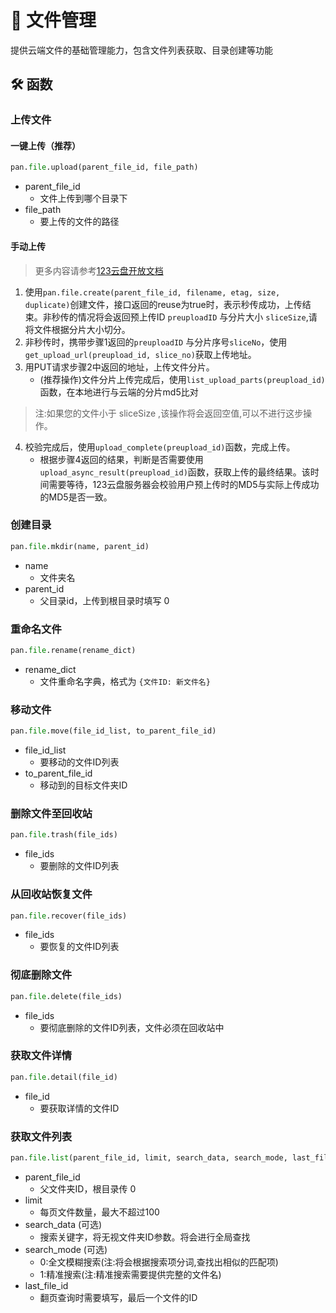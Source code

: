 # 📁 文件管理

提供云端文件的基础管理能力，包含文件列表获取、目录创建等功能

## 🛠️ 函数

### 上传文件

#### 一键上传（推荐）

```python
pan.file.upload(parent_file_id, file_path)
```
- parent_file_id
    - 文件上传到哪个目录下
- file_path
    - 要上传的文件的路径

#### 手动上传

> 更多内容请参考[123云盘开放文档](https://123yunpan.yuque.com/org-wiki-123yunpan-muaork/cr6ced/uihb5w71iwqvi9dw)

1. 使用`pan.file.create(parent_file_id, filename, etag, size, duplicate)`创建文件，接口返回的reuse为true时，表示秒传成功，上传结束。非秒传的情况将会返回预上传ID `preuploadID` 与分片大小 `sliceSize`,请将文件根据分片大小切分。
2. 非秒传时，携带步骤1返回的`preuploadID` 与分片序号`sliceNo`，使用`get_upload_url(preupload_id, slice_no)`获取上传地址。
3. 用PUT请求步骤2中返回的地址，上传文件分片。
    - (推荐操作)文件分片上传完成后，使用`list_upload_parts(preupload_id)`函数，在本地进行与云端的分片md5比对
> 注:如果您的文件小于 sliceSize ,该操作将会返回空值,可以不进行这步操作。
4. 校验完成后，使用`upload_complete(preupload_id)`函数，完成上传。
    - 根据步骤4返回的结果，判断是否需要使用`upload_async_result(preupload_id)`函数，获取上传的最终结果。该时间需要等待，123云盘服务器会校验用户预上传时的MD5与实际上传成功的MD5是否一致。

### 创建目录

```python
pan.file.mkdir(name, parent_id)
```

- name
    - 文件夹名
- parent_id
    - 父目录id，上传到根目录时填写 0

### 重命名文件

```python
pan.file.rename(rename_dict)
```

- rename_dict
    - 文件重命名字典，格式为 `{文件ID: 新文件名}`

### 移动文件

```python
pan.file.move(file_id_list, to_parent_file_id)
```

- file_id_list
    - 要移动的文件ID列表
- to_parent_file_id
    - 移动到的目标文件夹ID

### 删除文件至回收站

```python
pan.file.trash(file_ids)
```

- file_ids
    - 要删除的文件ID列表

### 从回收站恢复文件

```python
pan.file.recover(file_ids)
```

- file_ids
    - 要恢复的文件ID列表

### 彻底删除文件
```python
pan.file.delete(file_ids)
```
- file_ids
    - 要彻底删除的文件ID列表，文件必须在回收站中

### 获取文件详情
```python
pan.file.detail(file_id)
```
- file_id
    - 要获取详情的文件ID

### 获取文件列表

```python
pan.file.list(parent_file_id, limit, search_data, search_mode, last_file_id)
```

- parent_file_id
    - 父文件夹ID，根目录传 0
- limit
    - 每页文件数量，最大不超过100
- search_data (可选)
    - 搜索关键字，将无视文件夹ID参数。将会进行全局查找
- search_mode (可选)
    - 0:全文模糊搜索(注:将会根据搜索项分词,查找出相似的匹配项)  
    - 1:精准搜索(注:精准搜索需要提供完整的文件名)
- last_file_id
    - 翻页查询时需要填写，最后一个文件的ID
